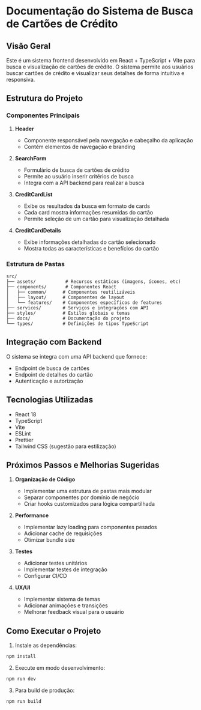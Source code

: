 # Documentação do Sistema de Busca de Cartões de Crédito

## Visão Geral
Este é um sistema frontend desenvolvido em React + TypeScript + Vite para busca e visualização de cartões de crédito. O sistema permite aos usuários buscar cartões de crédito e visualizar seus detalhes de forma intuitiva e responsiva.

## Estrutura do Projeto

### Componentes Principais

1. **Header**
   - Componente responsável pela navegação e cabeçalho da aplicação
   - Contém elementos de navegação e branding

2. **SearchForm**
   - Formulário de busca de cartões de crédito
   - Permite ao usuário inserir critérios de busca
   - Integra com a API backend para realizar a busca

3. **CreditCardList**
   - Exibe os resultados da busca em formato de cards
   - Cada card mostra informações resumidas do cartão
   - Permite seleção de um cartão para visualização detalhada

4. **CreditCardDetails**
   - Exibe informações detalhadas do cartão selecionado
   - Mostra todas as características e benefícios do cartão

### Estrutura de Pastas

```
src/
├── assets/           # Recursos estáticos (imagens, ícones, etc)
├── components/       # Componentes React
│   ├── common/      # Componentes reutilizáveis
│   ├── layout/      # Componentes de layout
│   └── features/    # Componentes específicos de features
├── services/        # Serviços e integrações com API
├── styles/          # Estilos globais e temas
├── docs/            # Documentação do projeto
└── types/           # Definições de tipos TypeScript
```

## Integração com Backend

O sistema se integra com uma API backend que fornece:
- Endpoint de busca de cartões
- Endpoint de detalhes do cartão
- Autenticação e autorização

## Tecnologias Utilizadas

- React 18
- TypeScript
- Vite
- ESLint
- Prettier
- Tailwind CSS (sugestão para estilização)

## Próximos Passos e Melhorias Sugeridas

1. **Organização de Código**
   - Implementar uma estrutura de pastas mais modular
   - Separar componentes por domínio de negócio
   - Criar hooks customizados para lógica compartilhada

2. **Performance**
   - Implementar lazy loading para componentes pesados
   - Adicionar cache de requisições
   - Otimizar bundle size

3. **Testes**
   - Adicionar testes unitários
   - Implementar testes de integração
   - Configurar CI/CD

4. **UX/UI**
   - Implementar sistema de temas
   - Adicionar animações e transições
   - Melhorar feedback visual para o usuário

## Como Executar o Projeto

1. Instale as dependências:
```bash
npm install
```

2. Execute em modo desenvolvimento:
```bash
npm run dev
```

3. Para build de produção:
```bash
npm run build
``` 